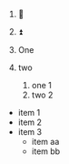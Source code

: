 1. 🎄
2. ⏫

1. One
2. two
   1. one 1
   2. two 2


* item 1
* item 2
* item 3
  - item aa
  - item bb
